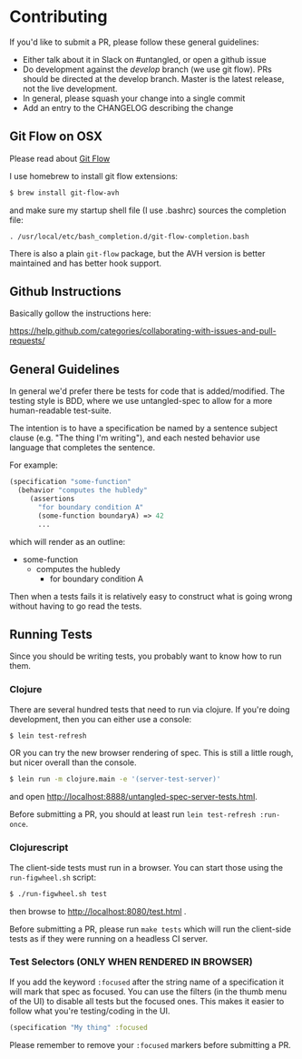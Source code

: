 # Contributing

If you'd like to submit a PR, please follow these general guidelines:

- Either talk about it in Slack on #untangled, or open a github issue
- Do development against the *develop* branch (we use git flow). PRs should be directed at the develop branch. Master is
  the latest release, not the live development.
- In general, please squash your change into a single commit
- Add an entry to the CHANGELOG describing the change

## Git Flow on OSX

Please read about [Git Flow](http://nvie.com/posts/a-successful-git-branching-model/)

I use homebrew to install git flow extensions:

```bash
$ brew install git-flow-avh
```

and make sure my startup shell file (I use .bashrc) sources the completion file:

```
. /usr/local/etc/bash_completion.d/git-flow-completion.bash
```

There is also a plain `git-flow` package, but the AVH version is better maintained and has better hook support.

## Github Instructions

Basically gollow the instructions here:

https://help.github.com/categories/collaborating-with-issues-and-pull-requests/

## General Guidelines

In general we'd prefer there be tests for code that is added/modified. The
testing style is BDD, where we use untangled-spec to allow for a more
human-readable test-suite.

The intention is to have a specification be named by a sentence
subject clause (e.g. "The thing I'm writing"), and each nested
behavior use language that completes the sentence.

For example:

```clojure
(specification "some-function"
  (behavior "computes the hubledy"
     (assertions
       "for boundary condition A"
       (some-function boundaryA) => 42
       ...
```

which will render as an outline:

- some-function
    - computes the hubledy
         - for boundary condition A

Then when a tests fails it is relatively easy to construct what is going
wrong without having to go read the tests.

## Running Tests

Since you should be writing tests, you probably want to know how to
run them.

### Clojure

There are several hundred tests that need to run via clojure. If you're doing development, then
you can either use a console:

```bash
$ lein test-refresh
```

OR you can try the new browser rendering of spec. This is still a little rough, but nicer overall than
the console. 

```bash 
$ lein run -m clojure.main -e '(server-test-server)'
```

and open [http://localhost:8888/untangled-spec-server-tests.html]().

Before submitting a PR, you should at least run `lein test-refresh :run-once`.

### Clojurescript

The client-side tests must run in a browser. You can start those using the `run-figwheel.sh` script:

```bash 
$ ./run-figwheel.sh test
```

then browse to [http://localhost:8080/test.html]() .

Before submitting a PR, please run `make tests` which will run the client-side
tests as if they were running on a headless CI server.

### Test Selectors (ONLY WHEN RENDERED IN BROWSER)

If you add the keyword `:focused` after the string name of a specification it will mark that
spec as focused. You can use the filters (in the thumb menu of the UI) to disable all tests but the
focused ones. This makes it easier to follow what you're testing/coding in the UI.

```clojure 
(specification "My thing" :focused 
```

Please remember to remove your `:focused` markers before submitting a PR.


